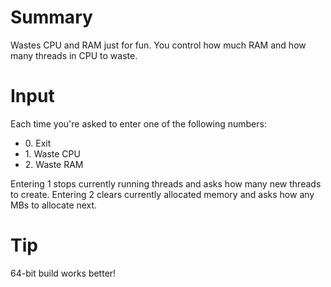 # Summary
Wastes CPU and RAM just for fun.
You control how much RAM and how many threads in CPU to waste.

# Input
Each time you're asked to enter one of the following numbers:
  - 0\. Exit
  - 1\. Waste CPU
  - 2\. Waste RAM

Entering 1 stops currently running threads and asks how many new threads to create.
Entering 2 clears currently allocated memory and asks how any MBs to allocate next.

# Tip
64-bit build works better!
